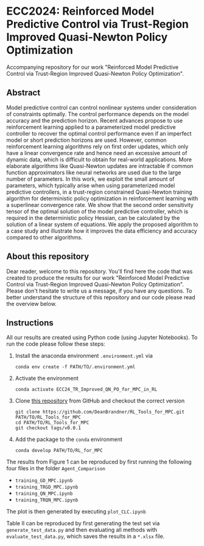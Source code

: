 # ECC2024: Reinforced Model Predictive Control via Trust-Region Improved Quasi-Newton Policy Optimization
Accompanying repository for our work "Reinforced Model Predictive Control via Trust-Region Improved Quasi-Newton Policy Optimization".

## Abstract
Model predictive control can control nonlinear systems under consideration of constraints optimally. The control performance depends on the model accuracy and the prediction horizon. Recent advances propose to use reinforcement learning applied to a parameterized model predictive controller to recover the optimal control performance even if an imperfect model or short prediction horizons are used. However, common reinforcement learning algorithms rely on first order updates, which only have a linear convergence rate and hence need an excessive amount of dynamic data, which is difficult to obtain for real-world applications. More elaborate algorithms like Quasi-Newton updates are intractable if common function approximators like neural networks are used due to the large number of parameters.
In this work, we exploit the small amount of parameters, which typically arise when using parameterized model predictive controllers, in a trust-region constrained Quasi-Newton training algorithm for deterministic policy optimization in reinforcement learning with a superlinear convergence rate. We show that the second order sensitivity tensor of the optimal solution of the model predictive controller, which is required in the deterministic policy Hessian, can be calculated by the solution of a linear system of equations. We apply the proposed algorithm to a case study and illustrate how it improves the data efficiency and accuracy compared to other algorithms.

## About this repository
Dear reader,
welcome to this repository. You'll find here the code that was created to produce the results for our work "Reinforced Model Predictive Control via Trust-Region Improved Quasi-Newton Policy Optimization". Please don't hesitate to write us a message, if you have any questions. To better understand the structure of this repository and our code please read the overview below.

## Instructions
All our results are created using Python code (using Jupyter Notebooks).
To run the code please follow these steps:
1) Install the anaconda environment ``.environment.yml`` via 
   ```
   conda env create -f PATH/TO/.environment.yml
   ```
2) Activate the environment
   ```
   conda activate ECC24_TR_Improved_QN_PO_for_MPC_in_RL
   ```
3) Clone [this repository]( https://github.com/DeanBrandner/RL_Tools_for_MPC.git) from GitHub and checkout the correct version
    ```
    git clone https://github.com/DeanBrandner/RL_Tools_for_MPC.git PATH/TO/RL_Tools_for_MPC 
	cd PATH/TO/RL_Tools_for_MPC
	git checkout tags/v0.0.1
	```
5) Add the package to the ``conda`` environment
   ```
   conda develop PATH/TO/RL_for_MPC
   ```

The results from Figure 1 can be reproduced by first running the following four files in the folder ``Agent_Comparison``
* ``training_GD_MPC.ipynb``
* ``training_TRGD_MPC.ipynb``
* ``training_QN_MPC.ipynb``
* ``training_TRQN_MPC.ipynb``

The plot is then generated by executing ``plot_CLC.ipynb``

Table II can be reproduced by first generating the test set via ``generate_test_data.py`` and then evaluating all methods with ``evaluate_test_data.py``, which saves the results in a ``*.xlsx`` file.
